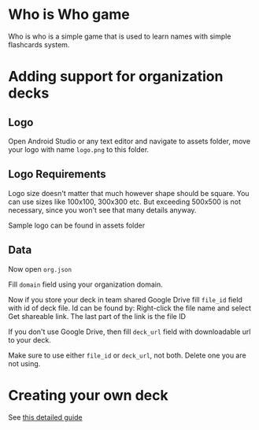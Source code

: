 # Who is Who game

Who is who is a simple game that is used to learn names with simple flashcards system.

# Adding support for organization decks

## Logo
Open Android Studio or any text editor and navigate to assets folder, move your logo with name `logo.png` to this folder.

## Logo Requirements

Logo size doesn't matter that much however shape should be square. You can use sizes like 100x100, 300x300 etc. But exceeding 500x500 is not necessary, since you won't see that many details anyway.

Sample logo can be found in assets folder


## Data
Now open `org.json`

Fill `domain` field using your organization domain.

Now if you store your deck in team shared Google Drive fill `file_id` field with id of deck file. Id can be found by: Right-click the file name and select Get shareable link. The last part of the link is the file ID

If you don't use Google Drive, then fill `deck_url` field with downloadable url to your deck.

Make sure to use either `file_id` or `deck_url`, not both. Delete one you are not using.

# Creating your own deck 

See [this detailed guide](https://github.com/flabbet/WhoIsWho-Game/wiki/Creating-your-own-deck)
